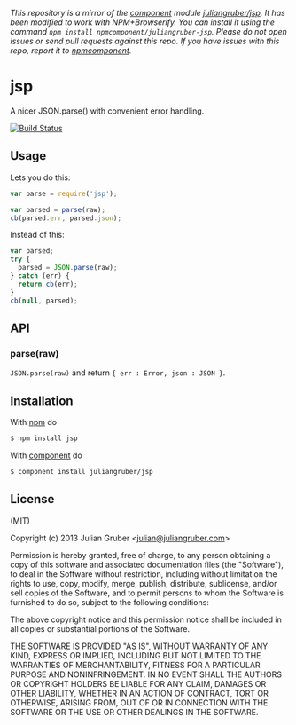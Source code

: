 *This repository is a mirror of the [component](http://component.io) module [juliangruber/jsp](http://github.com/juliangruber/jsp). It has been modified to work with NPM+Browserify. You can install it using the command `npm install npmcomponent/juliangruber-jsp`. Please do not open issues or send pull requests against this repo. If you have issues with this repo, report it to [npmcomponent](https://github.com/airportyh/npmcomponent).*

# jsp

A nicer JSON.parse() with convenient error handling.

[![Build Status](https://travis-ci.org/juliangruber/jsp.png?branch=master)](https://travis-ci.org/juliangruber/jsp)

## Usage

Lets you do this:

```js
var parse = require('jsp');

var parsed = parse(raw);
cb(parsed.err, parsed.json);
```

Instead of this:

```js
var parsed;
try {
  parsed = JSON.parse(raw);
} catch (err) {
  return cb(err);
}
cb(null, parsed);
```

## API

### parse(raw)

`JSON.parse(raw)` and return `{ err : Error, json : JSON }`.

## Installation

With [npm](http://npmjs.org) do

```bash
$ npm install jsp
```

With [component](https://github.com/component/component) do

```bash
$ component install juliangruber/jsp
```

## License

(MIT)

Copyright (c) 2013 Julian Gruber &lt;julian@juliangruber.com&gt;

Permission is hereby granted, free of charge, to any person obtaining a copy of
this software and associated documentation files (the "Software"), to deal in
the Software without restriction, including without limitation the rights to
use, copy, modify, merge, publish, distribute, sublicense, and/or sell copies
of the Software, and to permit persons to whom the Software is furnished to do
so, subject to the following conditions:

The above copyright notice and this permission notice shall be included in all
copies or substantial portions of the Software.

THE SOFTWARE IS PROVIDED "AS IS", WITHOUT WARRANTY OF ANY KIND, EXPRESS OR
IMPLIED, INCLUDING BUT NOT LIMITED TO THE WARRANTIES OF MERCHANTABILITY,
FITNESS FOR A PARTICULAR PURPOSE AND NONINFRINGEMENT. IN NO EVENT SHALL THE
AUTHORS OR COPYRIGHT HOLDERS BE LIABLE FOR ANY CLAIM, DAMAGES OR OTHER
LIABILITY, WHETHER IN AN ACTION OF CONTRACT, TORT OR OTHERWISE, ARISING FROM,
OUT OF OR IN CONNECTION WITH THE SOFTWARE OR THE USE OR OTHER DEALINGS IN THE
SOFTWARE.
